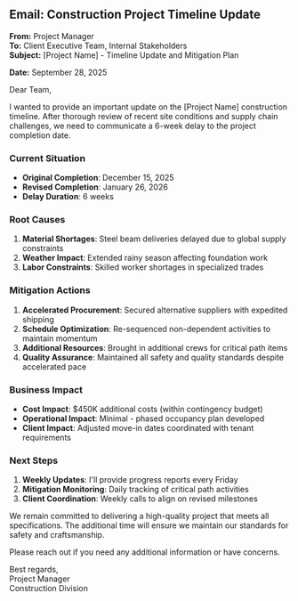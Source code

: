 ## Email: Construction Project Timeline Update

**From:** Project Manager  
**To:** Client Executive Team, Internal Stakeholders  
**Subject:** [Project Name] - Timeline Update and Mitigation Plan  

**Date:** September 28, 2025  

Dear Team,  

I wanted to provide an important update on the [Project Name] construction timeline. After thorough review of recent site conditions and supply chain challenges, we need to communicate a 6-week delay to the project completion date.  

### Current Situation
- **Original Completion**: December 15, 2025
- **Revised Completion**: January 26, 2026
- **Delay Duration**: 6 weeks

### Root Causes
1. **Material Shortages**: Steel beam deliveries delayed due to global supply constraints
2. **Weather Impact**: Extended rainy season affecting foundation work
3. **Labor Constraints**: Skilled worker shortages in specialized trades

### Mitigation Actions
1. **Accelerated Procurement**: Secured alternative suppliers with expedited shipping
2. **Schedule Optimization**: Re-sequenced non-dependent activities to maintain momentum
3. **Additional Resources**: Brought in additional crews for critical path items
4. **Quality Assurance**: Maintained all safety and quality standards despite accelerated pace

### Business Impact
- **Cost Impact**: $450K additional costs (within contingency budget)
- **Operational Impact**: Minimal - phased occupancy plan developed
- **Client Impact**: Adjusted move-in dates coordinated with tenant requirements

### Next Steps
1. **Weekly Updates**: I'll provide progress reports every Friday
2. **Mitigation Monitoring**: Daily tracking of critical path activities
3. **Client Coordination**: Weekly calls to align on revised milestones

We remain committed to delivering a high-quality project that meets all specifications. The additional time will ensure we maintain our standards for safety and craftsmanship.  

Please reach out if you need any additional information or have concerns.  

Best regards,  
Project Manager  
Construction Division